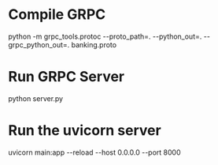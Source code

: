 # Compile GRPC
python -m grpc_tools.protoc --proto_path=. --python_out=. --grpc_python_out=. banking.proto

# Run GRPC Server
python server.py

# Run the uvicorn server
uvicorn main:app --reload --host 0.0.0.0 --port 8000